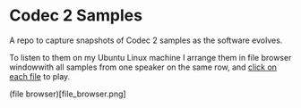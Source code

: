 # Codec 2 Samples

A repo to capture snapshots of Codec 2 samples as the software evolves.

To listen to them on my Ubuntu Linux machine I arrange them in file browser windowwith all samples from one speaker on the same row, and [click on each file](https://www.rowetel.com/?p=7884) to play.

(file browser)[file_browser.png]


